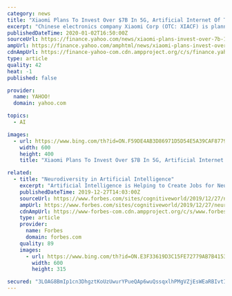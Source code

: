 ```yaml
---
category: news
title: "Xiaomi Plans To Invest Over $7B In 5G, Artificial Internet Of Things"
excerpt: "Chinese electronics company Xiaomi Corp (OTC: XIACF) is planning to invest over $7 billion in artificial intelligence of things (AIoT) and fifth-generation (5G) internet technologies over the next five years, Reuters reports. What Happened The founder and CEO of Xiaomi, Lei Jun, posted a letter on the company’s social media account on ..."
publishedDateTime: 2020-01-02T16:50:00Z
sourceUrl: https://finance.yahoo.com/news/xiaomi-plans-invest-over-7b-113158621.html
ampUrl: https://finance.yahoo.com/amphtml/news/xiaomi-plans-invest-over-7b-113158621.html
cdnAmpUrl: https://finance-yahoo-com.cdn.ampproject.org/c/s/finance.yahoo.com/amphtml/news/xiaomi-plans-invest-over-7b-113158621.html
type: article
quality: 42
heat: -1
published: false

provider:
  name: YAHOO!
  domain: yahoo.com

topics:
  - AI

images:
  - url: https://www.bing.com/th?id=ON.F59DE4AB3D86971D5D54E5A39CAF8779
    width: 600
    height: 400
    title: "Xiaomi Plans To Invest Over $7B In 5G, Artificial Internet Of Things"

related:
  - title: "Neurodiversity in Artificial Intelligence"
    excerpt: "Artificial Intelligence is Helping to Create Jobs for Neurodiverse Talent In the age of ... Many of them also need routine visual therapy to increase hand-eye coordination. Recognizing the need for therapy, and playing to this type of neurodiverse talent’s tendency to thrive in work that is structured and repetitive, companies are creating ..."
    publishedDateTime: 2019-12-27T14:03:00Z
    sourceUrl: https://www.forbes.com/sites/cognitiveworld/2019/12/27/neurodiversity-in-artificial-intelligence/
    ampUrl: https://www.forbes.com/sites/cognitiveworld/2019/12/27/neurodiversity-in-artificial-intelligence/amp/
    cdnAmpUrl: https://www-forbes-com.cdn.ampproject.org/c/s/www.forbes.com/sites/cognitiveworld/2019/12/27/neurodiversity-in-artificial-intelligence/amp/
    type: article
    provider:
      name: Forbes
      domain: forbes.com
    quality: 89
    images:
      - url: https://www.bing.com/th?id=ON.E3F33619D3C15FE72779AB7B4153E644
        width: 600
        height: 315

secured: "3LOAG8BmIp1cn3DhgztKoUzUwurYPueQAp6wuQssqxlhPMgVZjEsWEaRBIvtI49qTczgG2nrv9OHqvBJlJ7QPr0UnBI6AuXulN/rd0KI8CxJ+R720qeBb000u32jYbyuAkR5aJ3oRYLYA6VxkVSv6nB1l2VHu6ixRQpgoEkV19m7uv2Q+seXDiChNpOD5Jqdr+B4ylYoDUQaAG6xKSTAuBjwERjwa5GruMK4OyYzBpDy7TEkuWeNXsnUZj8/o2A7QPKGBihLfIarn+hbRAB91A==;1jmIM+NESjjqKBsVCIZ+PQ=="
---
```


